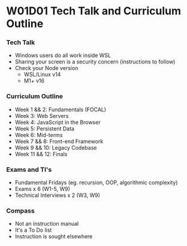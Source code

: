 # W01D01 Tech Talk and Curriculum Outline

### Tech Talk
* Windows users do all work inside WSL
* Sharing your screen is a security concern (instructions to follow)
* Check your Node version
  * WSL/Linux v14
  * M1+ v16

### Curriculum Outline
- Week 1 && 2: Fundamentals (FOCAL)
- Week 3: Web Servers
- Week 4: JavaScript in the Browser
- Week 5: Persistent Data
- Week 6: Mid-terms
- Week 7 && 8: Front-end Framework
- Week 9 && 10: Legacy Codebase
- Week 11 && 12: Finals

### Exams and TI's
- Fundamental Fridays (eg. recursion, OOP, algorithmic complexity)
- Exams x 6 (W1-5, W9)
- Technical Interviews x 2 (W3, W9)

### Compass
* Not an instruction manual
* It's a To Do list
* Instruction is sought elsewhere
